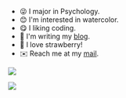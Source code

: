 - 😜 I major in Psychology.
- 😊 I'm interested in watercolor.
- 😋 I liking coding.
- 📖 I'm writing my [blog](https://blog.leafyee.xyz).
- 🍓 I love strawberry!
- ✉️ Reach me at my [mail](mailto://xiaoyezi@leafyee.xyz).

![](https://o0-0o.vercel.app/api?username=LeafYeeXYZ&show_icons=true&theme=transparent&rank_icon=github)

![](https://o0-0o.vercel.app/api/top-langs/?username=LeafYeeXYZ&size_weight=0.5&count_weight=0.5&langs_count=8)
